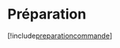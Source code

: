 # Préparation

[!include[preparationcommande](preparation.preparationcommande.autogen.md)]


































































